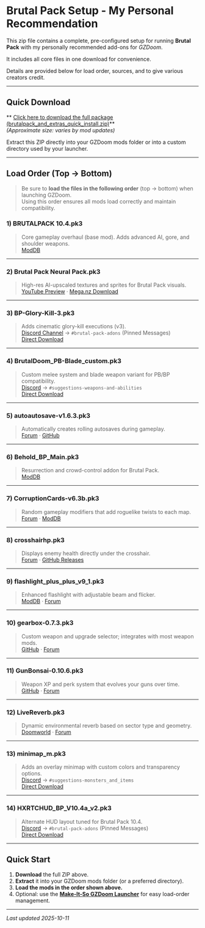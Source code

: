#  Brutal Pack Setup - My Personal Recommendation 

This zip file contains a complete, pre-configured setup for running **Brutal Pack** with my personally recommended add-ons for *GZDoom*.  

It includes all core files in one download for convenience.

Details are provided below for load order, sources, and to give various creators credit.

---

## Quick Download

** [Click here to download the full package (brutalpack_and_extras_quick_install.zip)](https://github.com/BobQuickSaveSmith/Make-It-So-GZDoom-Launcher/raw/main/extras/brutalpacksetup/brutalpack_and_extras_quick_install.zip)**  
*(Approximate size: varies by mod updates)*  

Extract this ZIP directly into your GZDoom mods folder or into a custom directory used by your launcher.

---

##  Load Order (Top → Bottom)

> Be sure to **load the files in the following order** (top → bottom) when launching GZDoom.  
> Using this order ensures all mods load correctly and maintain compatibility.

### 1) **BRUTALPACK 10.4.pk3**  
> Core gameplay overhaul (base mod). Adds advanced AI, gore, and shoulder weapons.  
 [ModDB](https://www.moddb.com/addons/brutal-pack1)

---

### 2) **Brutal Pack Neural Pack.pk3**  
> High-res AI-upscaled textures and sprites for Brutal Pack visuals.  
 [YouTube Preview](https://www.youtube.com/watch?v=XEJTqbG27U4) · [Mega.nz Download](https://mega.nz/folder/04ZSyaRZ#bhhD8MpbOliZxHf9W-aHFg)

---

### 3) **BP-Glory-Kill-3.pk3**  
> Adds cinematic glory-kill executions (v3).  
  [Discord Channel](https://discord.gg/GczEEGda) → `#brutal-pack-adons` (Pinned Messages)  
  [Direct Download](https://cdn.discordapp.com/attachments/847544765393797171/1380698783087591504/BP-Glory-Kill.pk3)

---

### 4) **BrutalDoom_PB-Blade_custom.pk3**  
> Custom melee system and blade weapon variant for PB/BP compatibility.  
  [Discord](https://discord.gg/GczEEGda) → `#suggestions-weapons-and-abilities`  
  [Direct Download](https://cdn.discordapp.com/attachments/847855773202776114/1413531810318520421/BrutalDoom_PB-Blade_custom.pk3)

---

### 5) **autoautosave-v1.6.3.pk3**  
> Automatically creates rolling autosaves during gameplay.  
  [Forum](https://forum.zdoom.org/viewtopic.php?f=43&t=59889) · [GitHub](https://github.com/mmaulwurff/autoautosave)

---

### 6) **Behold_BP_Main.pk3**  
> Resurrection and crowd-control addon for Brutal Pack.  
  [ModDB](https://www.moddb.com/games/doom/downloads/behold-bp)

---

### 7) **CorruptionCards-v6.3b.pk3**  
> Random gameplay modifiers that add roguelike twists to each map.  
 [Forum](https://forum.zdoom.org/viewtopic.php?t=67939) · [ModDB](https://www.moddb.com/mods/corruption-cards/downloads/corruptioncards-v63b)

---

### 8) **crosshairhp.pk3**  
> Displays enemy health directly under the crosshair.  
 [Forum](https://forum.zdoom.org/viewtopic.php?t=60356) · [GitHub Releases](https://github.com/Tekkish/CrosshairHP/releases/tag/v1.28)

---

### 9) **flashlight_plus_plus_v9_1.pk3**  
> Enhanced flashlight with adjustable beam and flicker.  
  [ModDB](https://www.moddb.com/games/doom/addons/flashlight-plus-plus) · [Forum](https://forum.zdoom.org/viewtopic.php?f=43&t=75585&p=1221621)

---

### 10) **gearbox-0.7.3.pk3**  
> Custom weapon and upgrade selector; integrates with most weapon mods.  
  [GitHub](https://github.com/mmaulwurff/gearbox) · [Forum](https://forum.zdoom.org/viewtopic.php?t=71086)

---

### 11) **GunBonsai-0.10.6.pk3**  
> Weapon XP and perk system that evolves your guns over time.  
  [GitHub](https://github.com/ToxicFrog/doom-mods/releases/tag/gun-bonsai-0.10.6) · [Forum](https://forum.zdoom.org/viewtopic.php?t=76080)

---

### 12) **LiveReverb.pk3**  
> Dynamic environmental reverb based on sector type and geometry.  
  [Doomworld](https://www.doomworld.com/forum/topic/120740-livereverb-dynamic-reverb-for-all-doom-maps/) · [Forum](https://forum.zdoom.org/viewtopic.php?t=71849)

---

### 13) **minimap_m.pk3**  
> Adds an overlay minimap with custom colors and transparency options.  
  [Discord](https://discord.gg/GczEEGda) → `#suggestions-monsters_and_items`  
  [Direct Download](https://cdn.discordapp.com/attachments/847044078679359508/1413200124925968385/minimap_m.pk3)

---

### 14) **HXRTCHUD_BP_V10.4a_v2.pk3**  
> Alternate HUD layout tuned for Brutal Pack 10.4.  
  [Discord](https://discord.gg/GczEEGda) → `#brutal-pack-adons` (Pinned Messages)  
  [Direct Download](https://cdn.discordapp.com/attachments/847544765393797171/1417114209056985138/HXRTCHUD_BP_V10.4a_v2.pk3)

---

##  Quick Start

1. **Download** the full ZIP above.  
2. **Extract** it into your GZDoom mods folder (or a preferred directory).  
3. **Load the mods in the order shown above.**  
4. Optional: use the [**Make-It-So GZDoom Launcher**](https://github.com/BobQuickSaveSmith/Make-It-So-GZDoom-Launcher) for easy load-order management.

---

_Last updated 2025-10-11_
